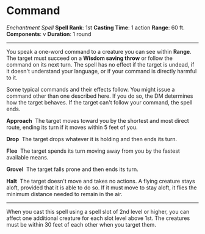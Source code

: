 # Command
*Enchantment Spell*
**Spell Rank**: 1st
**Casting Time**: 1 action
**Range**: 60 ft.
**Components**: v 
**Duration**: 1 round

---

You speak a one-word command to a creature you can see within **Range**. The target must succeed on a **Wisdom saving throw** or follow the command on its next turn. The spell has no effect if the target is undead, if it doesn't understand your language, or if your command is directly harmful to it.

Some typical commands and their effects follow. You might issue a command other than one described here. If you do so, the DM determines how the target behaves. If the target can't follow your command, the spell ends.

**Approach** 
The target moves toward you by the shortest and most direct route, ending its turn if it moves within 5 feet of you.

**Drop** 
The target drops whatever it is holding and then ends its turn.

**Flee** 
The target spends its turn moving away from you by the fastest available means.

**Grovel** 
The target falls prone and then ends its turn.

**Halt** 
The target doesn't move and takes no actions. A flying creature stays aloft, provided that it is able to do so. If it must move to stay aloft, it flies the minimum distance needed to remain in the air.

---

When you cast this spell using a spell slot of 2nd level or higher, you can affect one additional creature for each slot level above 1st. The creatures must be within 30 feet of each other when you target them.